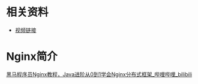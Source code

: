 # 相关资料

- [视频链接](https://www.bilibili.com/video/BV1ov41187bq)



# Nginx简介

[黑马程序员Nginx教程，Java进阶从0到1学会Nginx分布式框架_哔哩哔哩_bilibili](https://www.bilibili.com/video/BV1ov41187bq?p=2)